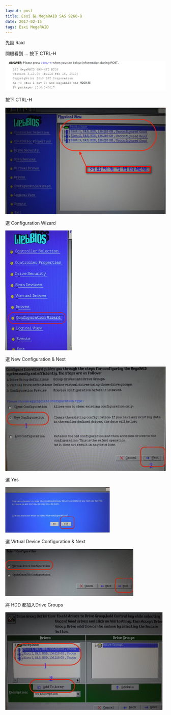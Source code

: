 ```yaml
---
layout: post
title: Esxi 裝 MegaRAID SAS 9260-8
date: 2017-02-15
tags: Esxi MegaRAID
---
```

先設 Raid

開機看到 ... 按下 CTRL-H 

<img src="/images/posts/MegaRAID/p1.png">

按下 CTRL-H 

<img src="/images/posts/MegaRAID/p2.png">

選 Configuration Wizard

<img src="/images/posts/MegaRAID/p3.png">

選 New Configuration & Next

<img src="/images/posts/MegaRAID/p4.png">

選 Yes

<img src="/images/posts/MegaRAID/p5.png">

選  Virtual Device Configuration & Next

<img src="/images/posts/MegaRAID/p6.png">

將 HDD 都加入Drive Groups 

<img src="/images/posts/MegaRAID/p7.png">
